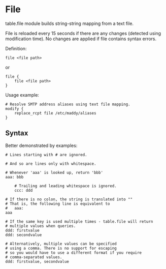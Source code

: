 # File 

table.file module builds string-string mapping from a text file.

File is reloaded every 15 seconds if there are any changes (detected using
modification time). No changes are applied if file contains syntax errors.

Definition:
```
file <file path>
```
or
```
file {
	file <file path>
}
```

Usage example:
```
# Resolve SMTP address aliases using text file mapping.
modify {
	replace_rcpt file /etc/maddy/aliases
}
```

## Syntax

Better demonstrated by examples:

```
# Lines starting with # are ignored.

# And so are lines only with whitespace.

# Whenever 'aaa' is looked up, return 'bbb'
aaa: bbb

	# Trailing and leading whitespace is ignored.
	ccc: ddd

# If there is no colon, the string is translated into ""
# That is, the following line is equivalent to
#	aaa:
aaa

# If the same key is used multiple times - table.file will return
# multiple values when queries.
ddd: firstvalue
ddd: secondvalue

# Alternatively, multiple values can be specified
# using a comma. There is no support for escaping
# so you would have to use a different format if you require
# comma-separated values.
ddd: firstvalue, secondvalue
```

